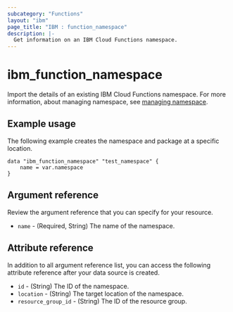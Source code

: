 ```yaml
---
subcategory: "Functions"
layout: "ibm"
page_title: "IBM : function_namespace"
description: |-
  Get information on an IBM Cloud Functions namespace.
---
```


# ibm_function_namespace

Import the details of an existing IBM Cloud Functions namespace. For more information, about managing namespace, see [managing namespace](https://cloud.ibm.com/docs/openwhisk?topic=openwhisk-namespaces). 

## Example usage
The following example creates the namespace and package at a specific location.

```
data "ibm_function_namespace" "test_namespace" {
	name = var.namespace
}
```

## Argument reference
Review the argument reference that you can specify for your resource. 

- `name` - (Required, String) The name of the namespace.

## Attribute reference
In addition to all argument reference list, you can access the following attribute reference after your data source is created.

- `id` - (String) The ID of the namespace.
- `location` - (String) The target location of the namespace.
- `resource_group_id` - (String) The ID of the resource group.



